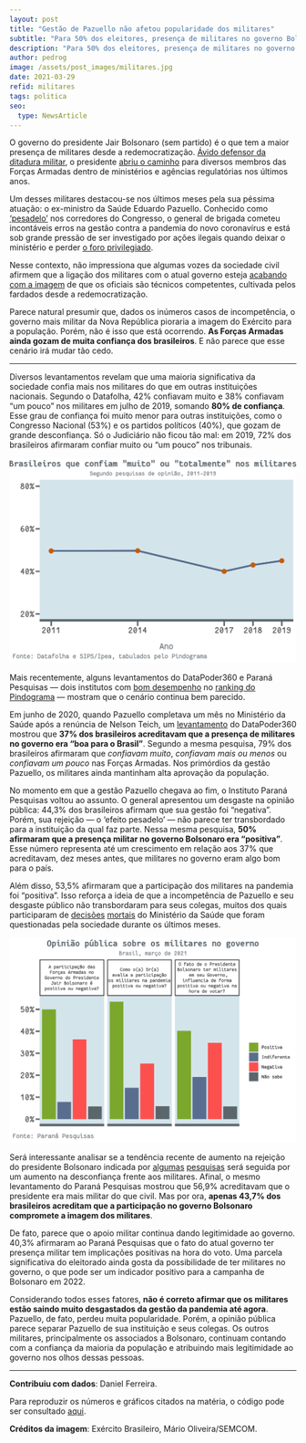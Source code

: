 ```yaml
---
layout: post
title: "Gestão de Pazuello não afetou popularidade dos militares"
subtitle: "Para 50% dos eleitores, presença de militares no governo Bolsonaro é positiva"
description: "Para 50% dos eleitores, presença de militares no governo Bolsonaro é positiva"
author: pedrog
image: /assets/post_images/militares.jpg
date: 2021-03-29
refid: militares
tags: politica
seo:
  type: NewsArticle
---
```


<p>O governo do presidente Jair Bolsonaro (sem partido) é o que tem a maior presença de militares desde a redemocratização. <a href="https://veja.abril.com.br/politica/doze-vezes-em-que-bolsonaro-e-seus-filhos-exaltaram-e-acenaram-a-ditadura/">Ávido defensor da ditadura militar</a>, o presidente <a href="https://www.poder360.com.br/governo/tcu-quer-levantar-numero-total-de-militares-no-governo-bolsonaro/">abriu o caminho</a> para diversos membros das Forças Armadas dentro de ministérios e agências regulatórias nos últimos anos.</p>
<p>Um desses militares destacou-se nos últimos meses pela sua péssima atuação: o ex-ministro da Saúde Eduardo Pazuello. Conhecido como <a href="https://istoe.com.br/covid-19-deu-tudo-errado-no-brasil-e-agora-bolsonaro/">‘pesadelo’</a> nos corredores do Congresso, o general de brigada cometeu incontáveis erros na gestão contra a pandemia do novo coronavírus e está sob grande pressão de ser investigado por ações ilegais quando deixar o ministério e perder <a href="https://congressoemfoco.uol.com.br/saude/bolsonaro-quer-garantir-foro-privilegiado-a-pazuello-antes-de-nomear-novo-ministro/">o foro privilegiado</a>.</p>
<p>Nesse contexto, não impressiona que algumas vozes da sociedade civil afirmem que a ligação dos militares com o atual governo esteja <a href="https://www.nexojornal.com.br/entrevista/2021/03/16/%E2%80%98A-ideia-de-que-militar-%C3%A9-competente-est%C3%A1-gravemente-alterada%E2%80%99">acabando com a imagem</a> de que os oficiais são técnicos competentes, cultivada pelos fardados desde a redemocratização.</p>
<p>Parece natural presumir que, dados os inúmeros casos de incompetência, o governo mais militar da Nova República pioraria a imagem do Exército para a população. Porém, não é isso que está ocorrendo. <strong>As Forças Armadas ainda gozam de muita confiança dos brasileiros</strong>. E não parece que esse cenário irá mudar tão cedo.</p>
<hr style="width: 100%;">
<p>Diversos levantamentos revelam que uma maioria significativa da sociedade confia mais nos militares do que em outras instituições nacionais. Segundo o Datafolha, 42% confiavam muito e 38% confiavam “um pouco” nos militares em julho de 2019, somando <strong>80% de confiança</strong>. Esse grau de confiança foi muito menor para outras instituições, como o Congresso Nacional (53%) e os partidos políticos (40%), que gozam de grande desconfiança. Só o Judiciário não ficou tão mal: em 2019, 72% dos brasileiros afirmaram confiar muito ou “um pouco” nos tribunais.</p>
<p><img src="/assets/post_images/Militares_files/figure-html/unnamed-chunk-1-1.png" width="672" /></p>
<p>Mais recentemente, alguns levantamentos do DataPoder360 e Paraná Pesquisas — dois institutos com <a href="https://pindograma.com.br/2020/11/20/rating-update.html">bom desempenho</a> no <a href="https://pindograma.com.br/ranking">ranking do Pindograma</a> — mostram que o cenário continua bem parecido.</p>
<p>Em junho de 2020, quando Pazuello completava um mês no Ministério da Saúde após a renúncia de Nelson Teich, um <a href="https://www.poder360.com.br/poderdata/29-dizem-confiar-totalmente-nas-forcas-armadas-e-14-nao-confiam/">levantamento</a> do DataPoder360 mostrou que <strong>37% dos brasileiros acreditavam que a presença de militares no governo era “boa para o Brasil”</strong>. Segundo a mesma pesquisa, 79% dos brasileiros afirmaram que <em>confiavam muito</em>, <em>confiavam mais ou menos</em> ou <em>confiavam um pouco</em> nas Forças Armadas. Nos primórdios da gestão Pazuello, os militares ainda mantinham alta aprovação da população.</p>
<p>No momento em que a gestão Pazuello chegava ao fim, o Instituto Paraná Pesquisas voltou ao assunto. O general apresentou um desgaste na opinião pública: 44,3% dos brasileiros afirmam que sua gestão foi “negativa”. Porém, sua rejeição — o ‘efeito pesadelo’ — não parece ter transbordado para a instituição da qual faz parte. Nessa mesma pesquisa, <b>50% afirmaram que a presença militar no governo Bolsonaro era “positiva”</b>. Esse número representa até um crescimento em relação aos 37% que acreditavam, dez meses antes, que militares no governo eram algo bom para o país.</p>
<p>Além disso, 53,5% afirmaram que a participação dos militares na pandemia foi “positiva”. Isso reforça a ideia de que a incompetência de Pazuello e seu desgaste público não transbordaram para seus colegas, muitos dos quais participaram de <a href="https://www.em.com.br/app/noticia/nacional/2021/02/24/interna_nacional,1240729/ministerio-da-saude-admite-erro-ao-trocar-doses-de-vacinas-entre-am-e-ap.shtml">decisões</a> <a href="https://oglobo.globo.com/sociedade/coronavirus/veja-os-sete-erros-de-logistica-cometidos-recentemente-pelo-ministerio-da-saude-na-pandemia-da-covid-19-24901227">mortais</a> do Ministério da Saúde que foram questionadas pela sociedade durante os últimos meses.</p>
<p><img src="/assets/post_images/Militares_files/figure-html/unnamed-chunk-2-1.png" width="672" /></p>
<p>Será interessante analisar se a tendência recente de aumento na rejeição do presidente Bolsonaro indicada por <a href="https://www1.folha.uol.com.br/poder/2021/03/datafolha-rejeicao-a-bolsonaro-na-gestao-da-pandemia-bate-recorde-e-vai-a-54.shtml">algumas</a> <a href="https://www.poder360.com.br/poderdata/rejeicao-ao-trabalho-de-bolsonaro-volta-a-48-o-recorde-na-pandemia/">pesquisas</a> será seguida por um aumento na desconfiança frente aos militares. Afinal, o mesmo levantamento do Paraná Pesquisas mostrou que 56,9% acreditavam que o presidente era mais militar do que civil. Mas por ora, <strong>apenas 43,7% dos brasileiros acreditam que a participação no governo Bolsonaro compromete a imagem dos militares</strong>.</p>
<p>De fato, parece que o apoio militar continua dando legitimidade ao governo. 40,3% afirmaram ao Paraná Pesquisas que o fato do atual governo ter presença militar tem implicações positivas na hora do voto. Uma parcela significativa do eleitorado ainda gosta da possibilidade de ter militares no governo, o que pode ser um indicador positivo para a campanha de Bolsonaro em 2022.</p>
<p>Considerando todos esses fatores, <strong>não é correto afirmar que os militares estão saindo muito desgastados da gestão da pandemia até agora</strong>. Pazuello, de fato, perdeu muita popularidade. Porém, a opinião pública parece separar Pazuello de sua instituição e seus colegas. Os outros militares, principalmente os associados a Bolsonaro, continuam contando com a confiança da maioria da população e atribuindo mais legitimidade ao governo nos olhos dessas pessoas.</p>

<hr style="width: 100%;">

**Contribuiu com dados**: Daniel Ferreira.

Para reproduzir os números e gráficos citados na matéria, o código pode ser consultado [aqui](https://github.com/pindograma/materias/blob/master/2021-03-29-militares/Militares.Rmd).

**Créditos da imagem**: Exército Brasileiro, Mário Oliveira/SEMCOM.
